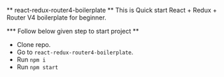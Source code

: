 ** react-redux-router4-boilerplate **
This is Quick start React + Redux + Router V4 boilerplate for beginner. 

*** Follow below given step to start project **
- Clone repo.
- Go to `react-redux-router4-boilerplate`.
- Run `npm i`
- Run `npm start`
